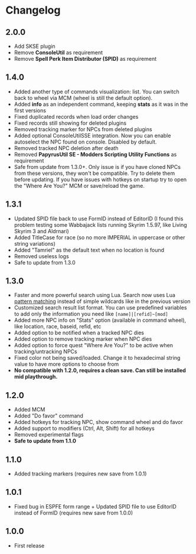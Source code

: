# Changelog

## 2.0.0

- Add SKSE plugin
- Remove **ConsoleUtil** as requirement
- Remove **Spell Perk Item Distributor (SPID)** as requirement

## 1.4.0

- Added another type of commands visualization: list. You can switch back to wheel via MCM (wheel is still the default option).
- Added **info** as an independent command, keeping **stats** as it was in the first versions
- Fixed duplicated records when load order changes
- Fixed records still showing for deleted plugins
- Removed tracking marker for NPCs from deleted plugins
- Added optional ConsoleUtilSSE integration. Now you can enable autoselect the NPC found on console. Disabled by default.
- Removed tracked NPC deletion after death
- Removed **PapyrusUtil SE - Modders Scripting Utility Functions** as requirement
- Safe from update from 1.3.0+. Only issue is if you have cloned NPCs from these versions, they won't be compatible. Try to delete them before updating. If you have issues with hotkeys on startup try to open the "Where Are You?" MCM or save/reload the game.

## 1.3.1

- Updated SPID file back to use FormID instead of EditorID (I found this problem testing some Wabbajack lists running Skyrim 1.5.97, like Living Skyrim 3 and Aldrnari)
- Added TitleCase for race (so no more IMPERIAL in uppercase or other string variations)
- Added "Tamriel" as the default text when no location is found
- Removed useless logs
- Safe to update from 1.3.0

## 1.3.0

- Faster and more powerful search using Lua. Search now uses Lua [pattern matching](https://www.lua.org/manual/5.1/manual.html#5.4.1) instead of simple wildcards like in the previous version
- Customized search result list format. You can use predefined variables to add only the information you need like `[name]|[refid]~[mod]`
- Added more NPC info on "Stats" option (available in command wheel), like location, race, baseid, refid, etc
- Added option to be notified when a tracked NPC dies
- Added option to remove tracking marker when NPC dies
- Added option to force quest "Where Are You?" to be active when tracking/untracking NPCs
- Fixed color not being saved/loaded. Change it to hexadecimal string value to have more options to choose from
- **No compatible with 1.2.0, requires a clean save. Can still be installed mid playthrough.**

## 1.2.0

- Added MCM
- Added "Do favor" command
- Added hotkeys for tracking NPC, show command wheel and do favor
- Added support to modifiers (Ctrl, Alt, Shift) for all hotkeys
- Removed experimental flags
- **Safe to update from 1.1.0**

## 1.1.0

- Added tracking markers (requires new save from 1.0.1)

## 1.0.1

- Fixed bug in ESPFE form range + Updated SPID file to use EditorID instead of FormID (requires new save from 1.0.0)

## 1.0.0

- First release

